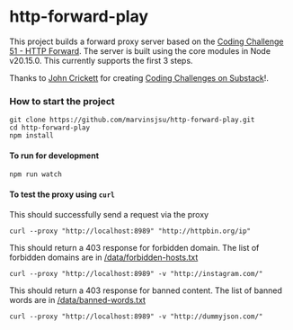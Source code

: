 # http-forward-play

This project builds a forward proxy server based on the [Coding Challenge 51 - HTTP Forward](https://codingchallenges.substack.com/p/coding-challenge-51-http-forward).  The server is built using the core modules in Node v20.15.0.  This currently supports the first 3 steps.

Thanks to [John Crickett](https://substack.com/@johncrickett) for creating [Coding Challenges on Substack](https://codingchallenges.substack.com)!.


### How to start the project

```
git clone https://github.com/marvinsjsu/http-forward-play.git
cd http-forward-play
npm install
```

#### To run for development
```
npm run watch
```

#### To test the proxy using `curl`

This should successfully send a request via the proxy
```
curl --proxy "http://localhost:8989" "http://httpbin.org/ip"
```

This should return a 403 response for forbidden domain.  The list of forbidden domains are in [/data/forbidden-hosts.txt](/data/forbidden-hosts.txt)
```
curl --proxy "http://localhost:8989" -v "http://instagram.com/"
```

This should return a 403 response for banned content.  The list of banned words are in [/data/banned-words.txt](/data/banned-words.txt)
```
curl --proxy "http://localhost:8989" -v "http://dummyjson.com/" 
```

